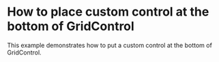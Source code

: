 # How to place custom control at the bottom of GridControl


<p>This example demonstrates how to put a custom control at the bottom of GridControl.</p>

<br/>


